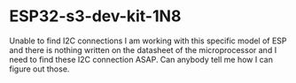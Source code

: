 # ESP32-s3-dev-kit-1N8
Unable to find I2C connections
I am working with this specific model of ESP and there is nothing written on the datasheet of the microprocessor and I need to find these I2C connection ASAP. Can anybody tell me how I can figure out those.
